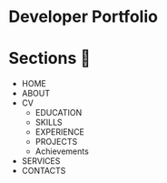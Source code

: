 # Developer Portfolio 

# Sections :bookmark:
- HOME
- ABOUT
- CV
    - EDUCATION
    - SKILLS
    - EXPERIENCE
    - PROJECTS 
    - Achievements <br />
- SERVICES 
- CONTACTS 




